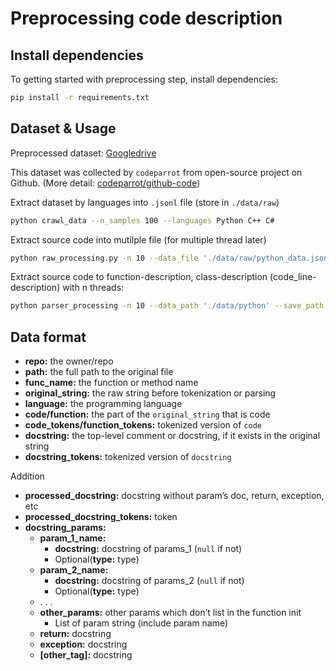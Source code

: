 # Preprocessing code description

## Install dependencies
To getting started with preprocessing step, install dependencies:
```bash
pip install -r requirements.txt
```

## Dataset & Usage
Preprocessed dataset: [Googledrive](https://drive.google.com/drive/u/0/folders/1FGLK7HwP-W3wbFKefwNgV0IGjUvUxkYN)

This dataset was collected by `codeparrot` from open-source project on Github.
(More detail: [codeparrot/github-code](https://huggingface.co/datasets/codeparrot/github-code))

Extract dataset by languages into `.jsonl` file (store in `./data/raw`)
```bash
python crawl_data --n_samples 100 --languages Python C++ C#
```

Extract source code into mutilple file (for multiple thread later)
```bash
python raw_processing.py -n 10 --data_file './data/raw/python_data.jsonl' --save_path './data/python/
```

Extract source code to function-description, class-description (code_line-description) with n threads:
```bash
python parser_processing -n 10 --data_path './data/python' --save_path './data/python'
```

## Data format
- **repo:** the owner/repo
- **path:** the full path to the original file
- **func_name:** the function or method name
- **original_string:** the raw string before tokenization or parsing
- **language:** the programming language
- **code/function:** the part of the `original_string` that is code
- **code_tokens/function_tokens:** tokenized version of `code`
- **docstring:** the top-level comment or docstring, if it exists in the original string
- **docstring_tokens:** tokenized version of `docstring`

Addition

- **processed_docstring:** docstring without param’s doc, return, exception, etc
- **processed_docstring_tokens:** token
- **docstring_params:**
    - **param_1_name:**
        - **docstring:** docstring of params_1 (`null` if not)
        - Optional(**type:** type)
    - **param_2_name:**
        - **docstring:** docstring of params_2 (`null` if not)
        - Optional(**type:** type)
    - . . .
    - **other_params:** other params which don’t list in the function init
        - List of param string (include param name)
    - **return:** docstring
    - **exception:** docstring
    - **[other_tag]:** docstring

